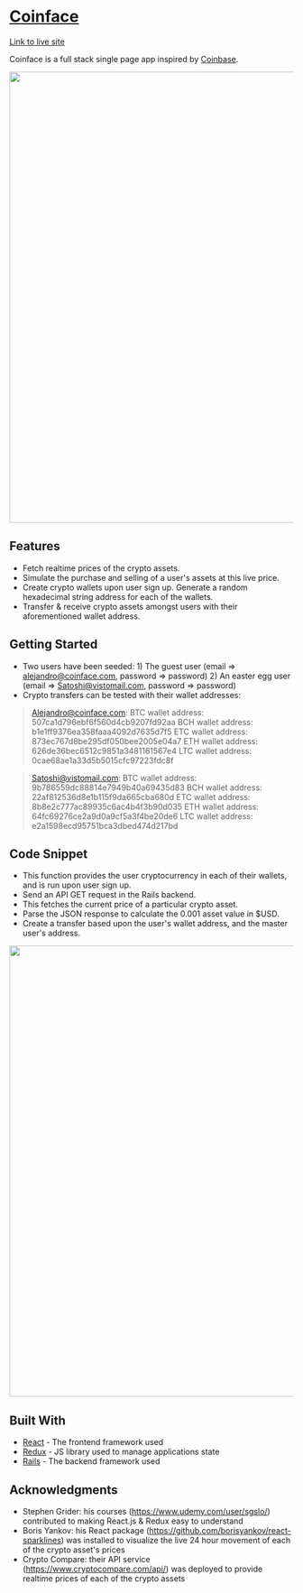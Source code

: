 # [Coinface](http://www.thecoinface.com)

[Link to live site](http://www.thecoinface.com)

Coinface is a full stack single page app inspired by [Coinbase](https://www.coinbase.com/).

<p align="center"><img src="https://imgur.com/a/1k4rDvv" width="800px" /></p>

## Features

* Fetch realtime prices of the crypto assets.
* Simulate the purchase and selling of a user's assets at this live price.
* Create crypto wallets upon user sign up. Generate a random hexadecimal string address for each of the wallets.
* Transfer & receive crypto assets amongst users with their aforementioned wallet address.

## Getting Started

* Two users have been seeded: 1) The guest user (email => alejandro@coinface.com, password => password) 2) An easter egg user (email => Satoshi@vistomail.com, password => password)
* Crypto transfers can be tested with their wallet addresses:
> Alejandro@coinface.com:
    BTC wallet address: 507ca1d796ebf6f560d4cb9207fd92aa
    BCH wallet address: b1e1ff9376ea358faaa4092d7635d7f5
    ETC wallet address: 873ec767d8be295df050bee2005e04a7
    ETH wallet address: 626de36bec6512c9851a3481161567e4
    LTC wallet address: 0cae68ae1a33d5b5015cfc97223fdc8f

> Satoshi@vistomail.com:
    BTC wallet address: 9b786559dc88814e7949b40a69435d83
    BCH wallet address: 22af812536d8e1b115f9da665cba680d
    ETC wallet address: 8b8e2c777ac89935c6ac4b4f3b90d035
    ETH wallet address: 64fc69276ce2a9d0a9cf5a3f4be20de6
    LTC wallet address: e2a1598ecd95751bca3dbed474d217bd

## Code Snippet
* This function provides the user cryptocurrency in each of their wallets, and is run upon user sign up.
* Send an API GET request in the Rails backend.
* This fetches the current price of a particular crypto asset.
* Parse the JSON response to calculate the 0.001 asset value in $USD.
* Create a transfer based upon the user's wallet address, and the master user's address.

<p align="center"><img src="https://imgur.com/a/nYWz7Tu" width="800px" /></p>

## Built With

* [React](https://reactjs.org/docs/getting-started.html) - The frontend framework used
* [Redux](https://redux.js.org/) - JS library used to manage applications state
* [Rails](https://guides.rubyonrails.org/) - The backend framework used

## Acknowledgments

* Stephen Grider: his courses (https://www.udemy.com/user/sgslo/) contributed to making React.js & Redux easy to understand
* Boris Yankov: his React package (https://github.com/borisyankov/react-sparklines) was installed to visualize the live 24 hour movement of each of the crypto asset's prices
* Crypto Compare: their API service (https://www.cryptocompare.com/api/) was deployed to provide realtime prices of each of the crypto assets
